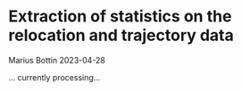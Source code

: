 Extraction of statistics on the relocation and trajectory data
================
Marius Bottin
2023-04-28

… currently processing…
